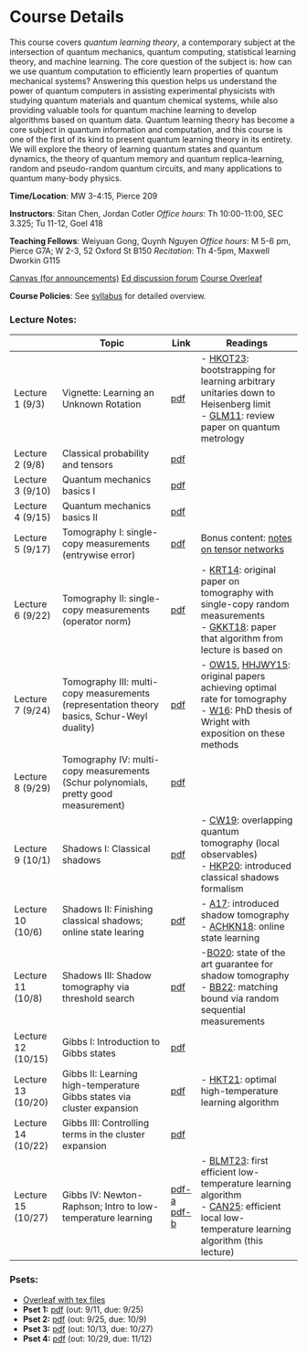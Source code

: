 # Course Details

This course covers *quantum learning theory*, a contemporary subject at the intersection of quantum mechanics, quantum computing, statistical learning theory, and machine learning.  The core question of the subject is: how can we use quantum computation to efficiently learn properties of quantum mechanical systems?  Answering this question helps us understand the power of quantum computers in assisting experimental physicists with studying quantum materials and quantum chemical systems, while also providing valuable tools for quantum machine learning to develop algorithms based on quantum data.  Quantum learning theory has become a core subject in quantum information and computation, and this course is one of the first of its kind to present quantum learning theory in its entirety.  We will explore the theory of learning quantum states and quantum dynamics, the theory of quantum memory and quantum replica-learning, random and pseudo-random quantum circuits, and many applications to quantum many-body physics.

**Time/Location**: MW 3-4:15, Pierce 209

**Instructors**: Sitan Chen, Jordan Cotler
*Office hours*: Th 10:00-11:00, SEC 3.325; Tu 11-12, Goel 418


**Teaching Fellows**: Weiyuan Gong, Quynh Nguyen
*Office hours*: M 5-6 pm, Pierce G7A; W 2-3, 52 Oxford St B150
*Recitation*: Th 4-5pm, Maxwell Dworkin G115


[Canvas (for announcements)](https://canvas.harvard.edu/courses/158126/)
[Ed discussion forum](https://edstem.org/us/courses/85742/)
[Course Overleaf](https://www.overleaf.com/read/cxtmnnfnjqdk#94a28a) 

**Course Policies**: See [syllabus](/syllabus.pdf) for detailed overview.

### Lecture Notes:

|                    | Topic                                                                                      | Link                                                   | Readings                                                                                                                                                                                                                                                                            |
| ------------------ | ------------------------------------------------------------------------------------------ | ------------------------------------------------------ | ----------------------------------------------------------------------------------------------------------------------------------------------------------------------------------------------------------------------------------------------------------------------------------- |
| Lecture 1 (9/3)    | Vignette: Learning an Unknown Rotation                                                     | [pdf](/lecture1.pdf)                                   | - [HKOT23](https://arxiv.org/pdf/2302.14066): bootstrapping for learning arbitrary unitaries down to Heisenberg limit<br>- [GLM11](https://arxiv.org/pdf/1102.2318): review paper on quantum metrology                                                                              |
| Lecture 2 (9/8)    | Classical probability and tensors                                                          | [pdf](./lecture2.pdf)                                  |                                                                                                                                                                                                                                                                                     |
| Lecture 3 (9/10)   | Quantum mechanics basics I                                                                 | [pdf](./lecture3.pdf)                                  |                                                                                                                                                                                                                                                                                     |
| Lecture 4 (9/15)   | Quantum mechanics basics II                                                                | [pdf](./lecture4.pdf)                                  |                                                                                                                                                                                                                                                                                     |
| Lecture 5 (9/17)   | Tomography I:  single-copy measurements (entrywise error)                                  | [pdf](./lecture5.pdf)                                  | Bonus content: [notes on tensor networks](./tensor_networks.pdf)                                                                                                                                                                                                                    |
| Lecture 6 (9/22)   | Tomography II: single-copy measurements (operator norm)                                    | [pdf](./lecture6.pdf)                                  | - [KRT14](https://arxiv.org/pdf/1410.6913): original paper on tomography with single-copy random measurements<br>- [GKKT18](https://arxiv.org/pdf/1809.11162): paper that algorithm from lecture is based on                                                                        |
| Lecture 7 (9/24)   | Tomography III: multi-copy measurements (representation theory basics, Schur-Weyl duality) | [pdf](./lecture7.pdf)                                  | - [OW15](https://arxiv.org/pdf/1508.01907), [HHJWY15](https://arxiv.org/abs/1508.01797): original papers achieving optimal rate for tomography<br>- [W16](http://reports-archive.adm.cs.cmu.edu/anon/2016/CMU-CS-16-108.pdf): PhD thesis of Wright with exposition on these methods |
| Lecture 8 (9/29)   | Tomography IV: multi-copy measurements (Schur polynomials, pretty good measurement)        | [pdf](./lecture8.pdf)                                  |                                                                                                                                                                                                                                                                                     |
| Lecture 9 (10/1)   | Shadows I: Classical shadows                                                               | [pdf](./lecture9.pdf)                                  | - [CW19](https://arxiv.org/abs/1908.02754): overlapping quantum tomography (local observables)<br>- [HKP20](https://arxiv.org/abs/2002.08953): introduced classical shadows formalism                                                                                               |
| Lecture 10 (10/6)  | Shadows II: Finishing classical shadows; online state learing                              | [pdf](./lecture10.pdf)                                 | - [A17](https://arxiv.org/abs/1711.01053): introduced shadow tomography<br>- [ACHKN18](https://arxiv.org/abs/1802.09025): online state learning                                                                                                                                     |
| Lecture 11 (10/8)  | Shadows III: Shadow tomography via threshold search                                        | [pdf](./lecture11.pdf)                                 | -[BO20](https://arxiv.org/abs/2011.10908): state of the art guarantee for shadow tomography<br>- [BB22](https://arxiv.org/abs/2210.09155): matching bound via random sequential measurements                                                                                        |
| Lecture 12 (10/15) | Gibbs I: Introduction to Gibbs states                                                      | [pdf](./lecture12.pdf)                                 |                                                                                                                                                                                                                                                                                     |
| Lecture 13 (10/20) | Gibbs II: Learning high-temperature Gibbs states via cluster expansion                     | [pdf](./lecture13.pdf)                                 | - [HKT21](https://arxiv.org/abs/2108.04842): optimal high-temperature learning algorithm                                                                                                                                                                                            |
| Lecture 14 (10/22) | Gibbs III: Controlling terms in the cluster expansion                                      | [pdf](./lecture14.pdf)                                 |                                                                                                                                                                                                                                                                                     |
| Lecture 15 (10/27) | Gibbs IV: Newton-Raphson; Intro to low-temperature learning                                | [pdf-a](./lecture15a.pdf)<br>[pdf-b](./lecture15b.pdf) | - [BLMT23](https://arxiv.org/abs/2310.02243): first efficient low-temperature learning algorithm<br>- [CAN25](https://arxiv.org/pdf/2504.02706): efficient local low-temperature learning algorithm (this lecture)                                                                  |







### Psets:
- [Overleaf with tex files](https://www.overleaf.com/read/cxtmnnfnjqdk#94a28a)
- **Pset 1:** [pdf](./pset1.pdf) (out: 9/11, due: 9/25)
- **Pset 2:** [pdf](./pset2.pdf) (out: 9/25, due: 10/9)
- **Pset 3:** [pdf](./pset3.pdf) (out: 10/13, due: 10/27)
- **Pset 4:** [pdf](./pset4.pdf) (out: 10/29, due: 11/12)